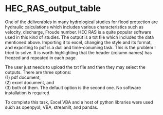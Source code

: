 # HEC_RAS_output_table

One of the deliverables in many hydrological studies for flood protection are hydraulic calculations which includes various characteristics such as velocity, discharge, Froude number. HEC RAS is a quite popular software used in this kind of studies. The output is a txt file which includes the data mentioned above. Importing it to excel, changing the style and its format, and exporting to pdf is a dull and time-conuming task. This is the problem I tried to solve. It is worth highlighting that the header (column names) has freezed and repeated in each page. <br />

The user just needs to upload the txt file and then they may select the outputs. There are three options:  <br />
(1) pdf document, <br />
(2) excel document, and <br />
(3) both of them. The default option is the second one. No software installation is required. <br />

To complete this task, Excel VBA and  a host of python libraries were used such as openpyxl, VBA, streamlit, and pandas.
